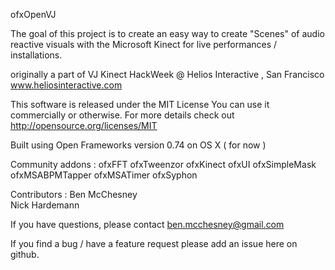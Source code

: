 
ofxOpenVJ

The goal of this project is to create an easy way
to create "Scenes" of audio reactive visuals with the Microsoft Kinect for live performances / installations.


originally a part of VJ Kinect HackWeek
@ Helios Interactive , San Francisco
www.heliosinteractive.com


This software is released under the MIT License
You can use it commercially or otherwise. For more details check out
http://opensource.org/licenses/MIT

Built using Open Frameworks version 0.74 on OS X ( for now ) 

Community addons :
	ofxFFT
	ofxTweenzor
	ofxKinect
	ofxUI
	ofxSimpleMask
	ofxMSABPMTapper
	ofxMSATimer
	ofxSyphon

Contributors : 
	Ben McChesney	
	Nick Hardemann
	
If you have questions, please contact ben.mcchesney@gmail.com 

If you find a bug / have a feature request please add an issue here on github.


